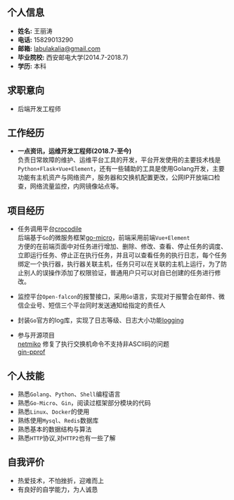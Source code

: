 ## 个人信息
- **姓名:** 王丽涛
- **电话:** 15829013290
- **邮箱:** labulakalia@gmail.com
- **毕业院校:** 西安邮电大学(2014.7-2018.7)
- **学历:** 本科


## 求职意向
- 后端开发工程师

## 工作经历
- **一点资讯，运维开发工程师(2018.7-至今)**  
  负责日常故障的维护、运维平台工具的开发，平台开发使用的主要技术栈是`Python+Flask+Vue+Element`，还有一些辅助的工具是使用Golang开发，主要功能有主机资产与网络资产，服务器和交换机配置更改，公网IP开放端口检查，网络流量监控，内网镜像站点等。

## 项目经历
- 任务调用平台[crocodile](https://github.com/labulaka521/crocodile)  
  后端基于`Go`的微服务框架[go-micro](https://github.com/micro/go-micro)，前端采用前端`Vue+Element`  
  方便的在前端页面中对任务进行增加、删除、修改、查看、停止任务的调度、立即运行任务、停止正在执行任务，并且可以查看任务的执行日志，每个任务绑定一个执行器，执行器关联主机，任务只可以在关联的主机上运行，为了防止别人的误操作添加了权限验证，普通用户只可以对自已创建的任务进行修改。

- 监控平台`Open-falcon`的报警接口，采用`Go`语言，实现对于报警会在邮件、微信企业号、短信三个平台同时发送通知给指定的责任人

- 封装`Go`官方的log库，实现了日志等级、日志大小功能[logging](https://github.com/labulaka521/logging)

- 参与开源项目  
  [netmiko](https://github.com/ktbyers/netmiko) 修复了执行交换机命令不支持非ASCII码的问题  
  [gin-pprof](https://github.com/gin-contrib/pprof)  

## 个人技能
- 熟悉`Golang`、`Python`、`Shell`编程语言
- 熟悉`Go-Micro`、`Gin`，阅读过框架部分模块的代码
- 熟悉`Linux`、`Docker`的使用
- 熟练使用`Mysql`、`Redis`数据库
- 熟悉基本的数据结构与算法
- 熟悉`HTTP`协议,对`HTTP2`也有一些了解

## 自我评价
- 热爱技术，不怕挫折，迎难而上
- 有良好的自学能力，为人诚恳